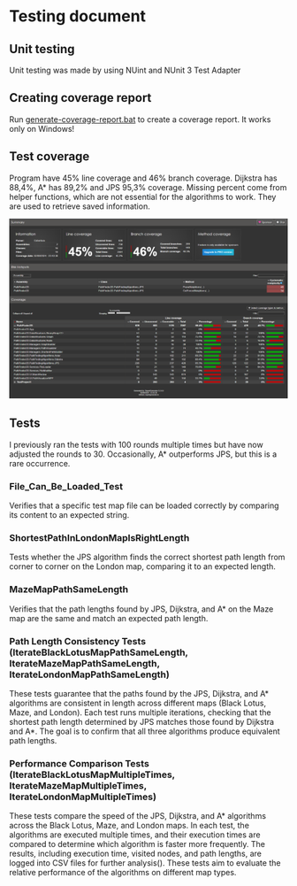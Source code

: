 # Testing document

## Unit testing
Unit testing was made by using NUint and NUnit 3 Test Adapter

## Creating coverage report
Run [generate-coverage-report.bat](./../PathFinder2D/PathFinder2D.Tests/PathFinder2D.Tests/generate-coverage-report.bat) to create a coverage report. It works only on Windows!

## Test coverage
Program have 45% line coverage and 46% branch coverage. Dijkstra has 88,4%, A* has 89,2% and JPS 95,3% coverage. Missing percent come from helper functions, which are not essential for the algorithms to work. They are used to retrieve saved information.

![](./Pics/CoverageReport.png)

## Tests
I previously ran the tests with 100 rounds multiple times but have now adjusted the rounds to 30. Occasionally, A* outperforms JPS, but this is a rare occurrence.

### File_Can_Be_Loaded_Test
Verifies that a specific test map file can be loaded correctly by comparing its content to an expected string.

### ShortestPathInLondonMapIsRightLength 
Tests whether the JPS algorithm finds the correct shortest path length from corner to corner on the London map, comparing it to an expected length.

### MazeMapPathSameLength
Verifies that the path lengths found by JPS, Dijkstra, and A* on the Maze map are the same and match an expected path length.

### Path Length Consistency Tests (IterateBlackLotusMapPathSameLength, IterateMazeMapPathSameLength, IterateLondonMapPathSameLength)
These tests guarantee that the paths found by the JPS, Dijkstra, and A* algorithms are consistent in length across different maps (Black Lotus, Maze, and London). Each test runs multiple iterations, checking that the shortest path length determined by JPS matches those found by Dijkstra and A*. The goal is to confirm that all three algorithms produce equivalent path lengths.

### Performance Comparison Tests (IterateBlackLotusMapMultipleTimes, IterateMazeMapMultipleTimes, IterateLondonMapMultipleTimes)
These tests compare the speed of the JPS, Dijkstra, and A* algorithms across the Black Lotus, Maze, and London maps. In each test, the algorithms are executed multiple times, and their execution times are compared to determine which algorithm is faster more frequently. The results, including execution time, visited nodes, and path lengths, are logged into CSV files for further analysis([](/../PathFinder2D/PathFinder2D.Tests/PathFinder2D.Tests/Results/)). These tests aim to evaluate the relative performance of the algorithms on different map types.